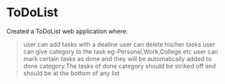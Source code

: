 # ToDoList
Created a ToDoList web application where:
> user can add tasks with a dealine
> user can delete his/her tasks
> user can give category to the task eg-Personal,Work,College etc
> user can mark certain tasks as done and they will be automatically added to done category.The tasks of done category should be striked off and should be at the bottom of any list
